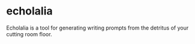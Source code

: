 # echolalia

Echolalia is a tool for generating writing prompts from the detritus of your cutting room floor. 


